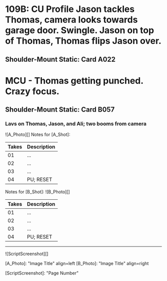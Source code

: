 # 109B: CU Profile Jason tackles Thomas, camera looks towards garage door. Swingle. Jason on top of Thomas, Thomas flips Jason over.
## Shoulder-Mount Static: Card A022

# MCU - Thomas getting punched. Crazy focus.
## Shoulder-Mount Static: Card B057

### Lavs on Thomas, Jason, and Ali; two booms from camera

![A_Photo][]
Notes for [A_Shot]: 

| Takes | Description |
|:---|:----|
| 01 | ... |
| 02 | ... |
| 03 | ... |
| 04 | PU; RESET |

Notes for [B_Shot]: 
![B_Photo][]

| Takes | Description |
|:---|:----|
| 01 | ... |
| 02 | ... |
| 03 | ... |
| 04 | PU; RESET |

----

![ScriptScreenshot][]


[A_Photo]:  "Image Title" align=left
[B_Photo]:  "Image Title" align=right

[ScriptScreenshot]: "Page Number"